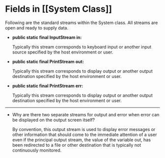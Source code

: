 # Fields in [[System Class]]

Following are the standard streams within the System class. All streams are open and ready to supply data.

- **public static final InputStream in:**

    Typically this stream corresponds to keyboard input or another input source specified by the host environment or user.

- **public static final PrintStream out:**

    Typically this stream corresponds to display output or another output destination specified by the host environment or user.

- **public static final PrintStream err:**

    Typically this stream corresponds to display output or another output destination specified by the host environment or user.

---

- Why are there two separate streams for output and error when error can be displayed on the output screen itself?

    By convention, this output stream is used to display error messages or other information that should come to the immediate attention of a user even if the principal output stream, the value of the variable out, has been redirected to a file or other destination that is typically not continuously monitored.
